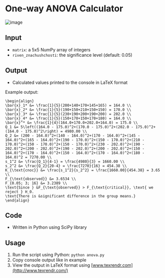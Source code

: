 # One-way ANOVA Calculator
![image](https://github.com/taras-tarabanov/lab4_solver/assets/146372529/981f1cd9-7fd4-449a-9c8a-4a5bed716f00)

## Input

* `matrix`: a 5x5 NumPy array of integers
* `riven_znachushchosti`: the significance level (default: 0.05)

## Output

* Calculated values printed to the console in LaTeX format
  
Example output:
```
\begin{align}
\bar{x}_1* &= \frac{1}{5}(200+140+170+145+165) = 164.0 \\
\bar{x}_2* &= \frac{1}{5}(190+150+210+150+150) = 170.0 \\
\bar{x}_3* &= \frac{1}{5}(230+190+200+190+200) = 202.0 \\
\bar{x}_4* &= \frac{1}{5}(150+170+150+170+180) = 164.0 \\
\bar{x}^* &= \frac{1}{4}(164.0+170.0+202.0+164.0) = 175.0 \\
Q_1 &= 5\left((164.0 - 175.0)^2+(170.0 - 175.0)^2+(202.0 - 175.0)^2+(164.0 - 175.0)^2\right) = 4980.00 \\
Q_2 &= (200 - 164.0)^2+(140 - 164.0)^2+(170 - 164.0)^2+(145 - 164.0)^2+(165 - 164.0)^2+(190 - 170.0)^2+(150 - 170.0)^2+(210 - 170.0)^2+(150 - 170.0)^2+(150 - 170.0)^2+(230 - 202.0)^2+(190 - 202.0)^2+(200 - 202.0)^2+(190 - 202.0)^2+(200 - 202.0)^2+(150 - 164.0)^2+(170 - 164.0)^2+(150 - 164.0)^2+(170 - 164.0)^2+(180 - 164.0)^2 = 7270.00 \\
s_1^2 &= \frac{Q_1}{4-1} = \frac{4980}{3} = 1660.00 \\
s_2^2 &= \frac{Q_2}{20-4} = \frac{7270}{16} = 454.38 \\
K_{\text{cnoc}} &= \frac{s_1^2}{s_2^2} = \frac{1660.00}{454.38} = 3.65 \\
F_{\text{observed}} &= 3.6534 \\
F_{0.05; 3; 16} &= 3.2389 \\
\text{Since } &F_{\text{observed}} > F_{\text{critical}}, \text{ we reject } H_0.
\text{There is &significant difference in the group means.}
\end{align}
```
## Code

* Written in Python using SciPy library

## Usage

1. Run the script using Python: `python anova.py`
2. Copy console output like in example
3. View the output in LaTeX format using [www.texrendr.com](http://www.texrendr.com/)
